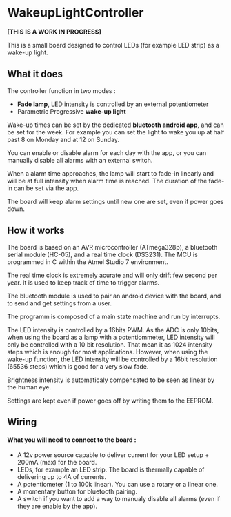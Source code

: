 # WakeupLightController
**[THIS IS A WORK IN PROGRESS]**

This is a small board designed to control LEDs (for example LED strip) as a wake-up light.

## What it does
The controller function in two modes :
* **Fade lamp**, LED intensity is controlled by an external potentiometer
* Parametric Progressive **wake-up light**

Wake-up times can be set by the dedicated **bluetooth android app**, and can be set for the week.
For example you can set the light to wake you up at half past 8 on Monday and at 12 on Sunday.

You can enable or disable alarm for each day with the app, or you can manually disable all alarms with an external switch.

When a alarm time approaches, the lamp will start to fade-in linearly and will be at full intensity when alarm time is reached.
The duration of the fade-in can be set via the app.

The board will keep alarm settings until new one are set, even if power goes down.


## How it works

The board is based on an AVR microcontroller (ATmega328p), a bluetooth serial module (HC-05), and a real time clock (DS3231).
The MCU is programmed in C within the Atmel Studio 7 environment.

The real time clock is extremely acurate and will only drift few second per year. It is used to keep track of time to trigger alarms.

The bluetooth module is used to pair an android device with the board, and to send and get settings from a user.

The programm is composed of a main state machine and run by interrupts.

The LED intensity is controlled by a 16bits PWM. As the ADC is only 10bits, when using the board as a lamp with a potentiommeter, LED intensity will only be controlled with a 10 bit resolution. That mean it as 1024 intensity steps which is enough for most applications. However, when using the wake-up function, the LED intensity will be controlled by a 16bit resolution (65536 steps) which is good for a very slow fade.

Brightness intensity is automaticaly compensated to be seen as linear by the human eye.

Settings are kept even if power goes off by writing them to the EEPROM.

## Wiring

#### What you will need to connect to the board :
* A 12v power source capable to deliver current for your LED setup + 200mA (max) for the board.
* LEDs, for example an LED strip. The board is thermally capable of delivering up to 4A of currents.
* A potentiometer (1 to 100k linear). You can use a rotary or a linear one.
* A momentary button for bluetooth pairing.  
* A switch if you want to add a way to manualy disable all alarms (even if they are enable by the app).
